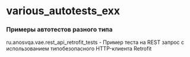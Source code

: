 # various_autotests_exx

### Примеры автотестов разного типа

ru.anosvqa.vae.rest_api_retrofit_tests - Пример теста на REST запрос с использованием типобезопасного HTTP-клиента Retrofit